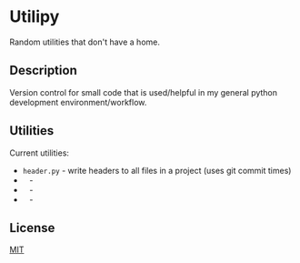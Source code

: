 Utilipy
=======

Random utilities that don't have a home.


Description
-----------

Version control for small code that is used/helpful in my general python development environment/workflow.


Utilities
---------

Current utilities:

- `header.py` - write headers to all files in a project (uses git commit times)
- ` ` -  
- ` ` -  
- ` ` -  


License
-------
[MIT](https://github.com/tmthydvnprt/utilipy/blob/master/LICENSE)
